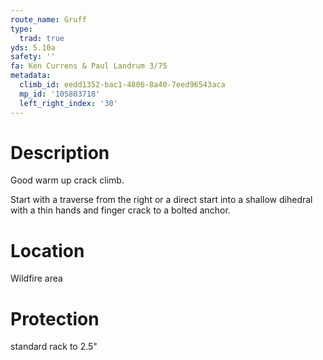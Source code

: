 ```yaml
---
route_name: Gruff
type:
  trad: true
yds: 5.10a
safety: ''
fa: Ken Currens & Paul Landrum 3/75
metadata:
  climb_id: eedd1352-bac1-4806-8a40-7eed96543aca
  mp_id: '105803718'
  left_right_index: '30'
---
```

# Description
Good warm up crack climb.

Start with a traverse from the right or a direct start into a shallow dihedral with a thin hands and finger crack to a bolted anchor.

# Location
Wildfire area

# Protection
standard rack to 2.5"
